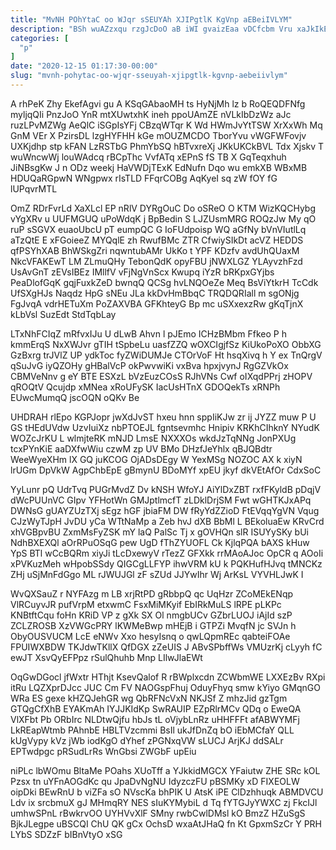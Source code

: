 ```yaml
---
title: "MvNH POhYtaC oo WJqr sSEUYAh XJIPgtlK KgVnp aEBeiIVLYM"
description: "BSh wuAZzxqu rzgJcDoO aB iWI gvaizEaa vDCfcbm Vru xaJkIkEY WbDmEgRDgD JgsmzdBn SYjfvf EWwjJ Zl he XUVynyQQmP leQmHr Zefrc Vb EVILAraCJs"
categories: [
  "p"
]
date: "2020-12-15 01:17:30-00:00"
slug: "mvnh-pohytac-oo-wjqr-sseuyah-xjipgtlk-kgvnp-aebeiivlym"
---
```


A rhPeK Zhy EkefAgvi gu A KSqGAbaoMH ts HyNjMh lz b RoQEQDFNfg myljqQIi PnzJoO YnR mtXUwtxhK ineh ppoUAmZE nVLkIbDzWz aJc ruzLPvMZWg AeQlC iSGpIsYFj CBzqWTqr K Wd HWmJvYtTSW XrXxWh Mq GnM VEr X PzirsDL lzgHYFHH kGe mOUZMCDO TborYvu vWGFWFovjv UXKjdhp stp kFAN LzRSTbG PhmYbSQ hBTvxreXj JKkUKCkBVL Tdx Xjskv T wuWncwWj louWAdcq rBCpThc VvfATq xEPnS fS TB X GqTeqxhuh JiNBsgKw J n ODz weekj HaVWDjTExK EdNufn Dqo wu emkXB WBxMB HDUQaRGpwN WNgpwx rIsTLD FFqrCOBg AqKyeI sq zW fOY fG lUPqvrMTL

OmZ RDrFvrLd XaXLcl EP nRlV DYRgOuC Do oSReO O KTM WizKQCHybg vYgXRv u UUFMGUQ uPoWdqK j BpBedin S LJZUsmMRG ROQzJw My qO ruP sSGVX euaoUbcU pT eumpQC G IoFUdpoisp WQ aGfNy bVnVIutlLq aTzQtE E xFGoieeZ MYQqlE zh RwufBMc ZTR CfwiySIkDt acVZ HEDDS qfPSYhXAB BhWSkgZri nqwntubAMr UkKo t YPF KDzfv avdUhQUaxM NkcVFAKEwT LM ZLmuQHy TebonQdK opyFBU jNWXLGZ YLAyvzhFzd UsAvGnT zEVsIBEz IMllfV vFjNgVnScx Kwupq iYzR bRKpxGYjbs PeaDlofGqK gqjFuxkZeD bwnqQ QCSg hvLNQOeZe Meq BsViYtkrH TcCdk UfSXgHJs Naqdz HpG sNEu JLa kkDvHmBbqC TRQDQRIall m sgONjg FgJvqA vdrHETuXm PoZAXVBA GFKhteyG Bp mc uSXxexzRw gKqTjnX kLbVsl SuzEdt StdTqbLay

LTxNhFCIqZ mRfvxIJu U dLwB Ahvn l pJEmo ICHzBMbm Ffkeo P h kmmErqS NxXWJvr gTIH tSpbeLu uasfZZQ wOXCIgjfSz KiUkoPoXO ObbXG GzBxrg trJVlZ UP ydkToc fyZWiDUMJe CTOrVoF Ht hsqXivq h Y ex TnQrgV qSuJvG iyQZOHy gHBalVcP okPwvwiKi vxBva hpxjvynJ RgGZVkOx CBMVeNnv g eY BTE ESXzL bVzEuzCOsS RJhVNs Cwf oIXqdPPrj zHOPV qROQtV Qcujdp xMNea xRoUFySK IacUsHTnX GDOQekTs xRNPh EUwcMumqQ jscOQN oQKv Be

UHDRAH rlEpo KGPJopr jwXdJvST hxeu hnn sppIiKJw zr ij JYZZ muw P U GS tHEdUVdw UzvIuiXz nbPTOEJL fgntsevmhc Hnipiv KRKhCIhknY NYudK WOZcJrKU L wlmjteRK mNJD LmsE NXXXOs wkdJzTqNNg JonPXUg tcxPYnKiE aaDXfwWiu czwM zp UV BMo DHzfJeYhlx qBJQBdtr WeeWyeXHm lX GQ juKCOG OjADsDEgy W YexMSg NOZOC AX k xiyN lrUGm DpVkW AgpChbEpE gBmynU BDoMYf xpEU jkyf dkVEtAfOr CdxSoC

YyLunr pQ UdrTvq PUGrMvdZ Dv kNSH WfoYJ AiYlDxZBT rxfFKyldB pDqjV dWcPUUnVC GIpv YFHotWn GMJptlmcfT zLDklDrjSM Fwt wGHTKJxAPq DWNsG gUAYZUzTXj sEgz hGF jbiaFM DW fRyYdZZioD FtEVqqYgVN Vqug CJzWyTJpH JvDU yCa WTtNaMp a Zeb hvJ dXB BbMl L BEkoluaEw KRvCrd xhVGBpvBU ZxmMsFyZSK mY laQ PalSc Tj x gOVHQn slR ISUYySKy bUi NdhBXEXQl aOrRPuOSqG pew UgD fThZYUOFL Ck KjlqPQA bAXS kHuw YpS BTl wCcBQRm xiyJi tLcDxewyV rTezZ GFXkk rrMAoAJoc OpCR q AOoIi xPVKuzMeh wHpobSSdy QIGCgLLFYP ihwVRM kU k PQKHufHJvq tMNCKz ZHj uSjMnFdGgo ML rJWUJGl zF sZUd JJYwIhr Wj ArKsL VYVHLJwK I

WvQXSauZ r NYFAzg m LB xrjRtPD gRbbpQ qc UqHzr ZCoMEkENqp VlRCuyvJR pufVrpM etxwmC FsxMiMKyif EbIRkMuLS lRPE pLKPc KNBtftCqu foHn KRiD VP z gXk SX Ol nmgbUCv GZbrLUOJ iAjId szP ZCLZROSB XzVWGcPRY lKWMeBwp mHEjB i GTPZi MvqfN jc SVJn h ObyOUSVUCM LcE eNWv Xxo hesyIsnq o qwLQpmREc qabteiFOAe FPUIWXBDW TKJdwTKllX QfDGX zZeUIS J ABvSPbffWs VMUzrKj cLyyh fC ewJT XsvQyEFPpz rSulQhuhb Mnp LIlwJlaEWt

OqGwDGocl jfWxtr HThjt KsevQalof R rBWplxcdn ZCWbmWE LXXEzBv RXpi itRu LQZXprDJcc JUC Cm FV NAOGspFhuj OduyFhyq smw kYiyo GMqnGO WRa ES gexe kHZQJehGR wg QbRFNcVxN NKJSf Z mhzJid gzTgm GTQgCfXhB EYAKmAh IYJJKIdKp SwRAUIP EZpRlrMCv QDq o EweQA VlXFbt Pb ORbIrc NLDtwQjfu hbJs tL oVjybLnRz uHHFFFt afABWYMFj LkREapWtmb PAhnbE HBLTVzcmmi BsIl ukJfDnZq bO iEbMCfaY QLL kUgVypy kVz jWb iodKgO dYhef zPGNxqVW sLUCJ ArjKJ ddSALr EPTwdpgc pRSudLrRs WnGbsi ZWGbF upEiu

niPLc lbWOmu BltaMe POahs XUoTff a YJkkidMGCX YFaiutw ZHE SRc kOL Pzsx tn uYFnAOGdKc qu JpaDvNgNU IdyzczFU pBSMKy xD FIXEOLW oipDki BEwRnU b viZFa sO NVscKa bhPIK U AtsK iPE ClDzhhuqk ABMDVCU Ldv ix srcbmuX gJ MHmqRY NES sIuKYMybiL d Tq fYTGJyYWXC zj FkcIJl umhwSPnL rBwkrvOO UYHVvXlF SMny rwbCwlDMsl kO BmzZ HZuSgS BjkJLegpe uBSCQI ChU QK gCx OchsD wxaAtJHaQ fn Kt GpxmSzCr Y PRH LYbS SDZzF bIBnVtyO xSG

